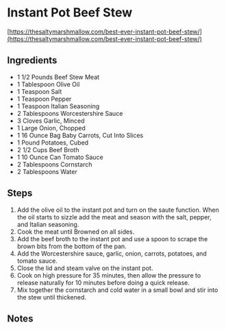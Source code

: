 # Instant Pot Beef Stew
[https://thesaltymarshmallow.com/best-ever-instant-pot-beef-stew/](https://thesaltymarshmallow.com/best-ever-instant-pot-beef-stew/)

## Ingredients
- 1 1/2 Pounds Beef Stew Meat
- 1 Tablespoon Olive Oil
- 1 Teaspoon Salt
- 1 Teaspoon Pepper
- 1 Teaspoon Italian Seasoning
- 2 Tablespoons Worcestershire Sauce
- 3 Cloves Garlic, Minced
- 1 Large Onion, Chopped
- 1 16 Ounce Bag Baby Carrots, Cut Into Slices
- 1 Pound Potatoes, Cubed
- 2 1/2 Cups Beef Broth
- 1 10 Ounce Can Tomato Sauce
- 2 Tablespoons Cornstarch
- 2 Tablespoons Water

## Steps

1. Add the olive oil to the instant pot and turn on the saute function. When the oil starts to sizzle add the meat and season with the salt, pepper, and Italian seasoning.
2. Cook the meat until Browned on all sides.
3. Add the beef broth to the instant pot and use a spoon to scrape the brown bits from the bottom of the pan.
4. Add the Worcestershire sauce, garlic, onion, carrots, potatoes, and tomato sauce.
5. Close the lid and steam valve on the instant pot.
6. Cook on high pressure for 35 minutes, then allow the pressure to release naturally for 10 minutes before doing a quick release.
7. Mix together the cornstarch and cold water in a small bowl and stir into the stew until thickened.

## Notes